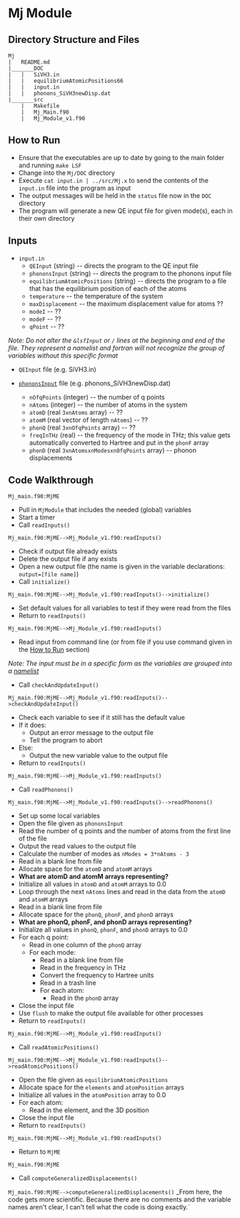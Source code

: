 # Mj Module
## Directory Structure and Files
```
Mj
|	README.md
|_______DOC
|	|	SiVH3.in
|	|	equilibriumAtomicPositions66
|	|	input.in
|	|	phonons_SiVH3newDisp.dat
|_______src
	|	Makefile
	|	Mj_Main.f90
	|	Mj_Module_v1.f90
```

## How to Run
* Ensure that the executables are up to date by going to the main folder and running `make LSF`
* Change into the `Mj/DOC` directory
* Execute `cat input.in | ../src/Mj.x` to send the contents of the `input.in` file into the program as input
* The output messages will be held in the `status` file now in the `DOC` directory
* The program will generate a new QE input file for given mode(s), each in their own directory

## Inputs
* `input.in`
	* `QEInput` (string) -- directs the program to the QE input file
	* `phononsInput` (string) -- directs the program to the phonons input file
	* `equilibriumAtomicPositions` (string) -- directs the program to a file that has the equilibrium position of each of the atoms
	* `temperature` -- the temperature of the system
	* `maxDisplacement` -- the maximum displacement value for atoms ??
	* `modeI` -- ??
	* `modeF` -- ??
	* `qPoint` -- ??
	
_Note: Do not alter the `&lsfInput` or `/` lines at the beginning and end of the file. They represent a namelist and fortran will not recognize the group of variables without this specific format_

* `QEInput` file (e.g. SiVH3.in)

* [`phononsInput`](https://github.com/laurarnichols/carrierCrossSections/blob/master/Mj/DOC/phononsInput.md) file (e.g. phonons_SiVH3newDisp.dat)
	* `nOfqPoints` (integer) -- the number of q points
	* `nAtoms` (integer) -- the number of atoms in the system
	* `atomD` (real `3xnAtoms` array) -- ??
	* `atomM` (real vector of length `nAtoms`) -- ??
	* `phonQ` (real `3xnOfqPoints` array) -- ??
	* `freqInTHz` (real) -- the frequency of the mode in THz; this value gets automatically converted to Hartree and put in the `phonF` array
	* `phonD` (real `3xnAtomsxnModesxnOfqPoints` array) -- phonon displacements

## Code Walkthrough

`Mj_main.f90:MjME`
* Pull in `MjModule` that includes the needed (global) variables
* Start a timer
* Call `readInputs()`

`Mj_main.f90:MjME-->Mj_Module_v1.f90:readInputs()`
* Check if output file already exists
* Delete the output file if any exists
* Open a new output file (the name is given in the variable declarations: `output=[file name]`)
* Call `initialize()`

`Mj_main.f90:MjME-->Mj_Module_v1.f90:readInputs()-->initialize()`
* Set default values for all variables to test if they were read from the files
* Return to `readInputs()`

`Mj_main.f90:MjME-->Mj_Module_v1.f90:readInputs()`
* Read input from command line (or from file if you use command given in the [How to Run](#how-to-run) section)

_Note: The input must be in a specific form as the variables are grouped into a [namelist](https://docs.oracle.com/cd/E19957-01/805-4939/6j4m0vnc6/index.html)_
* Call `checkAndUpdateInput()`

`Mj_main.f90:MjME-->Mj_Module_v1.f90:readInputs()-->checkAndUpdateInput()`
* Check each variable to see if it still has the default value
* If it does:
	* Output an error message to the output file
	* Tell the program to abort
* Else:
	* Output the new variable value to the output file
* Return to `readInputs()`

`Mj_main.f90:MjME-->Mj_Module_v1.f90:readInputs()`
* Call `readPhonons()`

`Mj_main.f90:MjME-->Mj_Module_v1.f90:readInputs()-->readPhonons()`
* Set up some local variables
* Open the file given as `phononsInput`
* Read the number of q points and the number of atoms from the first line of the file
* Output the read values to the output file
* Calculate the number of modes as `nModes = 3*nAtoms - 3`
* Read in a blank line from file
* Allocate space for the `atomD` and `atomM` arrays
* __What are atomD and atomM arrays representing?__
* Initialize all values in `atomD` and `atomM` arrays to 0.0
* Loop through the next `nAtoms` lines and read in the data from the `atomD` and `atomM` arrays
* Read in a blank line from file
* Allocate space for the `phonQ`, `phonF`, and `phonD` arrays 
* __What are phonQ, phonF, and phonD arrays representing?__
* Initialize all values in `phonQ`, `phonF`, and `phonD` arrays to 0.0
* For each q point:
	* Read in one column of the `phonQ` array
	* For each mode:
		* Read in a blank line from file
		* Read in the frequency in THz
		* Convert the frequency to Hartree units
		* Read in a trash line
		* For each atom:
			* Read in the `phonD` array
* Close the input file
* Use `flush` to make the output file available for other processes
* Return to `readInputs()`

`Mj_main.f90:MjME-->Mj_Module_v1.f90:readInputs()`
* Call `readAtomicPositions()`

`Mj_main.f90:MjME-->Mj_Module_v1.f90:readInputs()-->readAtomicPositions()`
* Open the file given as `equilibriumAtomicPositions`
* Allocate space for the `elements` and `atomPosition` arrays
* Initialize all values in the `atomPosition` array to 0.0
* For each atom:
	* Read in the element, and the 3D position
* Close the input file
* Return to `readInputs()`

`Mj_main.f90:MjME-->Mj_Module_v1.f90:readInputs()`
* Return to `MjME`

`Mj_main.f90:MjME`
* Call `computeGeneralizedDisplacements()`

`Mj_main.f90:MjME-->computeGeneralizedDisplacements()`
_From here, the code gets more scientific. Because there are no comments and the variable names aren't clear,
I can't tell what the code is doing exactly.`
